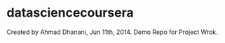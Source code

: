 datasciencecoursera
===================

Created by Ahmad Dhanani, Jun 11th, 2014.
Demo Repo for Project Wrok. 
